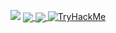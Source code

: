 ![](https://hit.yhype.me/github/profile?user_id=63340001)
<a href="#">
  <img align="center" src="https://github-readme-stats.vercel.app/api?username=Alpha-404&count_private=true&show_icons=true&theme=chartreuse-dark" />
</a>
<a href="#">
  <img align="center" src="https://github-readme-stats.vercel.app/api/top-langs/?username=Alpha-404&theme=chartreuse-dark&layout=compact" />
</a>
<a href="#">
  <img src="https://tryhackme-badges.s3.amazonaws.com/axjp.png" alt="TryHackMe">
</a>

